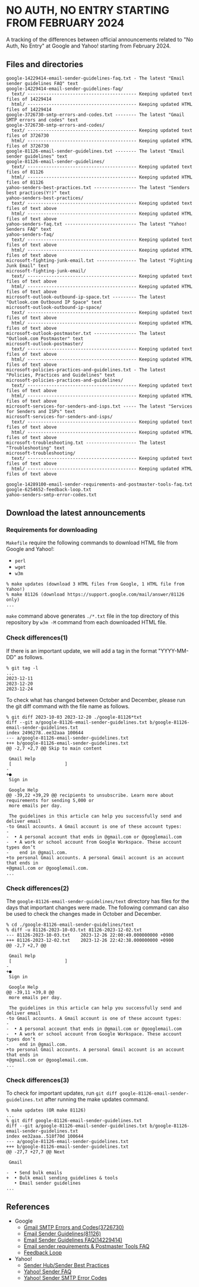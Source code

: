 NO AUTH, NO ENTRY STARTING FROM FEBRUARY 2024
===================================================================================================
A tracking of the differences between official announcements related to "No Auth, No Entry" at 
Google and Yahoo! starting from February 2024.

Files and directories
---------------------------------------------------------------------------------------------------
```
google-14229414-email-sender-guidelines-faq.txt - The latest "Email sender guidelines FAQ" text
google-14229414-email-sender-guidelines-faq/
  text/ ----------------------------------------- Keeping updated text files of 14229414
  html/ ----------------------------------------- Keeping updated HTML files of 14229414
google-3726730-smtp-errors-and-codes.txt -------- The latest "Gmail SMTP errors and codes" text
google-3726730-smtp-errors-and-codes/
  text/ ----------------------------------------- Keeping updated text files of 3726730
  html/ ----------------------------------------- Keeping updated HTML files of 3726730
google-81126-email-sender-guidelines.txt -------- The latest "Email sender guidelines" text
google-81126-email-sender-guidelines/
  text/ ----------------------------------------- Keeping updated text files of 81126
  html/ ----------------------------------------- Keeping updated HTML files of 81126
yahoo-senders-best-practices.txt ---------------- The latest "Senders best practices(Y!)" text
yahoo-senders-best-practices/
  text/ ----------------------------------------- Keeping updated text files of text above
  html/ ----------------------------------------- Keeping updated HTML files of text above
yahoo-senders-faq.txt --------------------------- The latest "Yahoo! Senders FAQ" text
yahoo-senders-faq/
  text/ ----------------------------------------- Keeping updated text files of text above
  html/ ----------------------------------------- Keeping updated HTML files of text above
microsoft-fighting-junk-email.txt --------------- The latest "Fighting Junk Email" text
microsoft-fighting-junk-email/
  text/ ----------------------------------------- Keeping updated text files of text above
  html/ ----------------------------------------- Keeping updated HTML files of text above
microsoft-outlook-outbound-ip-space.txt --------- The latest "Outlook.com Outbound IP Space" text
microsoft-outlook-outbound-ip-space/
  text/ ----------------------------------------- Keeping updated text files of text above
  html/ ----------------------------------------- Keeping updated HTML files of text above
microsoft-outlook-postmaster.txt ---------------- The latest "Outlook.com Postmaster" text
microsoft-outlook-postmaster/
  text/ ----------------------------------------- Keeping updated text files of text above
  html/ ----------------------------------------- Keeping updated HTML files of text above
microsoft-policies-practices-and-guidelines.txt - The latest "Policies, Practices and Guidelines" text
microsoft-policies-practices-and-guidelines/
  text/ ----------------------------------------- Keeping updated text files of text above
  html/ ----------------------------------------- Keeping updated HTML files of text above
microsoft-services-for-senders-and-isps.txt ----- The latest "Services for Senders and ISPs" text
microsoft-services-for-senders-and-isps/
  text/ ----------------------------------------- Keeping updated text files of text above
  html/ ----------------------------------------- Keeping updated HTML files of text above
microsoft-troubleshooting.txt ------------------- The latest "Troubleshooting" text
microsoft-troubleshooting/
  text/ ----------------------------------------- Keeping updated text files of text above
  html/ ----------------------------------------- Keeping updated HTML files of text above

google-14289100-email-sender-requirements-and-postmaster-tools-faq.txt
google-6254652-feedback-loop.txt
yahoo-senders-smtp-error-codes.txt
```

Download the latest announcements
---------------------------------------------------------------------------------------------------
### Requirements for downloading
`Makefile` require the following commands to download HTML file from Google and Yahoo!:
- `perl`
- `wget`
- `w3m`

```
% make updates (download 3 HTML files from Google, 1 HTML file from Yahoo!)
% make 81126 (download https://support.google.com/mail/answer/81126 only)
...
```

`make` command above generates `./*.txt` file in the top directory of this repository by `w3m -M`
command from each downloaded HTML file.

### Check differences(1)
If there is an important update, we will add a tag in the format "YYYY-MM-DD" as follows.

```
% git tag -l
...
2023-12-11
2023-12-20
2023-12-24
```

To check what has changed between October and December, please run the git diff command with the
file name as follows.

```
% git diff 2023-10-03 2023-12-20 ./google-81126*txt
diff --git a/google-81126-email-sender-guidelines.txt b/google-81126-email-sender-guidelines.txt
index 2496278..ee32aaa 100644
--- a/google-81126-email-sender-guidelines.txt
+++ b/google-81126-email-sender-guidelines.txt
@@ -2,7 +2,7 @@ Skip to main content

 Gmail Help
 [                    ]
-
+●
 Sign in

 Google Help
@@ -39,22 +39,29 @@ recipients to unsubscribe. Learn more about requirements for sending 5,000 or
 more emails per day.

 The guidelines in this article can help you successfully send and deliver email
-to Gmail accounts. A Gmail account is one of these account types:
-
-  • A personal account that ends in @gmail.com or @googlemail.com
-  • A work or school account from Google Workspace. These account types don’t
-    end in @gmail.com.
+to personal Gmail accounts. A personal Gmail account is an account that ends in
+@gmail.com or @googlemail.com.
...
```

### Check differences(2)
The `google-81126-email-sender-guidelines/text` directory has files for the days that important
changes were made. The following command can also be used to check the changes made in October and
December.

```
% cd ./google-81126-email-sender-guidelines/text
% diff -u 81126-2023-10-03.txt 81126-2023-12-02.txt
--- 81126-2023-10-03.txt	2023-12-26 22:00:49.000000000 +0900
+++ 81126-2023-12-02.txt	2023-12-26 22:42:38.000000000 +0900
@@ -2,7 +2,7 @@

 Gmail Help
 [                    ]
-
+●
 Sign in

 Google Help
@@ -39,11 +39,8 @@
 more emails per day.

 The guidelines in this article can help you successfully send and deliver email
-to Gmail accounts. A Gmail account is one of these account types:
-
-  • A personal account that ends in @gmail.com or @googlemail.com
-  • A work or school account from Google Workspace. These account types don’t
-    end in @gmail.com.
+to personal Gmail accounts. A personal Gmail account is an account that ends in
+@gmail.com or @googlemail.com.
...
```

### Check differences(3)
To check for important updates, run `git diff google-81126-email-sender-guidelines.txt` after
running the make updates command. 

```
% make updates (OR make 81126)
...
% git diff google-81126-email-sender-guidelines.txt
diff --git a/google-81126-email-sender-guidelines.txt b/google-81126-email-sender-guidelines.txt
index ee32aaa..518f70d 100644
--- a/google-81126-email-sender-guidelines.txt
+++ b/google-81126-email-sender-guidelines.txt
@@ -27,7 +27,7 @@ Next

 Gmail

-  • Send bulk emails
+  • Bulk email sending guidelines & tools
   • Email sender guidelines
...
```

References
---------------------------------------------------------------------------------------------------
- Google
    - [Gmail SMTP Errors and Codes(3726730)](https://support.google.com/a/answer/3726730?hl=en)
    - [Email Sender Guidelines(81126)](https://support.google.com/mail/answer/81126?hl=en)
    - [Email Sender Guidelines FAQ(14229414)](https://support.google.com/a/answer/14229414?hl=en)
    - [Email sender requirements & Postmaster Tools FAQ](https://support.google.com/mail/answer/14289100?hl=en)
    - [Feedback Loop](https://support.google.com/mail/answer/6254652?hl=en)
- Yahoo!
    - [Sender Hub/Sender Best Practices](https://senders.yahooinc.com/best-practices/)
    - [Yahoo! Sender FAQ](https://senders.yahooinc.com/faqs/)
    - [Yahoo! Sender SMTP Error Codes](https://senders.yahooinc.com/smtp-error-codes/)

